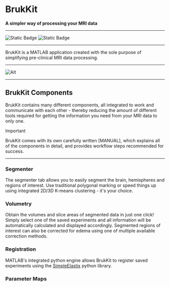 # BrukKit

<b> A simpler way of processing your MRI data </b>

------------------------------------------------------------------------

![Static Badge](https://img.shields.io/badge/MATLAB-R2021b-orange) ![Static Badge](https://img.shields.io/badge/python-3.9-blue)

------------------------------------------------------------------------

BrukKit is a MATLAB application created with the sole purpose of simplifying pre-clinical MRI data processing.

------------------------------------------------------------------------

![Alt](https://repobeats.axiom.co/api/embed/0aede456283b07c3549addaf43a23a760de55048.svg "Repobeats analytics image")

------------------------------------------------------------------------

 ## BrukKit Components

BrukKit contains many different components, all integrated to work and communicate with each other - thereby reducing the amount of different tools required for getting the information you need from your MRI data to only one.
> [!IMPORTANT]
> BrukKit comes with its own carefully written [MANUAL], which explains all of the components in detail, and provides workflow steps recommended for success.

 ------------------------------------------------------------------------

 ### Segmenter

The segmenter tab allows you to easily segment the brain, hemispheres and regions of interest. Use traditional polygonal marking or speed things up using integrated 2D/3D K-means 
clustering - it's your choice.

### Volumetry

Obtain the volumes and slice areas of segmented data in just one click! Simply select one of the saved experiments and all information will be automatically calculated and
displayed accordingly. Segmented regions of interest can also be corrected for edema using one of multiple available correction methods.

### Registration
 
MATLAB's integrated python engine allows BrukKit to register saved experiments using the [SimpleElastix](https://simpleelastix.github.io/) python library.

### Parameter Maps

